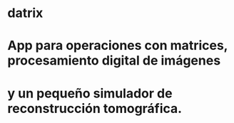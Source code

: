 # datrix
# App para operaciones con matrices, procesamiento digital de imágenes
# y un pequeño simulador de reconstrucción tomográfica.
